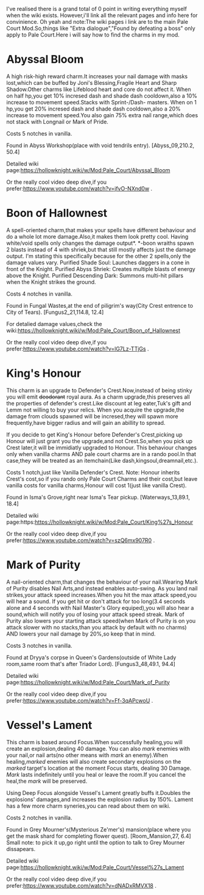 I've realised there is a grand total of 0 point in writing everything myself when the wiki exists.
However,i'll link all the relevant pages and info here for convinience.
Oh yeah and note:The wiki pages i link are to the main Pale Court Mod.So,things like "Extra dialogue","Found by defeating a boss" only apply to Pale Court.Here i will say how to find the charms in my mod.
# Abyssal Bloom
A high risk-high reward charm.It increases your nail damage with masks lost,which can be buffed by Joni's Blessing,Fragile Heart and Sharp Shadow.Other charms like Lifeblood heart and core do not affect it.
When on half hp,you get 10% incresed dash and shade dash cooldown,also a 10% increase to movement speed.Stacks with Sprint-/Dash- masters.
When on 1 hp,you get 20% incresed dash and shade dash cooldown,also a 20% increase to movement speed.You also gain 75% extra nail range,which does not stack with Longnail or Mark of Pride. 

Costs 5 notches in vanilla.

Found in Abyss Workshop(place with void tendrils entry). [Abyss_09,210.2, 50.4] 

Detailed wiki page:https://hollowknight.wiki/w/Mod:Pale_Court/Abyssal_Bloom

Or the really cool video deep dive,if you prefer:https://www.youtube.com/watch?v=jfvO-NXnd0w .


# Boon of Hallownest
A spell-oriented charm,that makes your spells have different behaviour and do a whole lot more damage.Also,it makes them look pretty cool.
Having white/void spells only changes the damage output*.
*-boon wraiths spawn 2 blasts instead of 4 with shriek,but that still mostly affects just the damage output.
I'm stating this specifically because for the other 2 spells,only the damage values vary.
Purified Shade Soul: Launches daggers in a cone in front of the Knight.
Purified Abyss Shriek: Creates multiple blasts of energy above the Knight.
Purified Descending Dark: Summons multi-hit pillars when the Knight strikes the ground.

Costs 4 notches in vanilla.

Found in Fungal Wastes,at the end of piligrim's way(City Crest entrence to City of Tears). [Fungus2_21,114.8, 12.4]

For detalied damage values,check the wiki:https://hollowknight.wiki/w/Mod:Pale_Court/Boon_of_Hallownest

Or the really cool video deep dive,if you prefer:https://www.youtube.com/watch?v=lG7Lz-TTjGs .


# King's Honour
This charm is an upgrade to Defender's Crest.Now,instead of being stinky you will emit ~~deodorant~~ royal aura.
As a charm upgrade,this preserves all the properties of defender's crest.Like discount at leg eater,Tuk's gift and Lemm not willing to buy your relics.
When you acquire the upgrade,the damage from clouds spawned will be incresed,they will spawn more frequently,have bigger radius and will gain an abillity to spread.

If you decide to get King's Honour before Defender's Crest,picking up Honour will just grant you the upgrade,and not Crest.So,when you pick up Crest later,it will be immidiatly upgraded to Honour.
This behaviour changes only when vanilla charms AND pale court charms are in a rando pool.In that case,they will be treated as an itemchain(Like dash,kingsoul,dreamnail,etc.).

Costs 1 notch,just like Vanilla Defender's Crest.
Note: Honour inherits Crest's cost,so if you rando only Pale Court Charms and their cost,but leave vanilla costs for vanilla charms,Honour will cost 1(just like vanilla Crest).

Found in Isma's Grove,right near Isma's Tear pickup. [Waterways_13,89.1, 18.4]

Detailed wiki page:https:https://hollowknight.wiki/w/Mod:Pale_Court/King%27s_Honour

Or the really cool video deep dive,if you prefer:https://www.youtube.com/watch?v=szQ6mx907R0 .


# Mark of Purity
A nail-oriented charm,that changes the behaviour of your nail.Wearing Mark of Purity disables Nail Arts,and instead enables auto-swing.
As you land nail strikes,your attack speed increases.When you hit the max attack speed,you will hear a sound.
If you get hit or don't attack for too long(3.4 seconds alone and 4 seconds with Nail Master's Glory equiped),you will also hear a sound,which will notify you of losing your attack speed streak.
Mark of Purity also lowers your starting attack speed(when Mark of Purity is on you attack slower with no stacks,than you attack by default with no charms) AND lowers your nail damage by 20%,so keep that in mind.

Costs 3 notches in vanilla.

Found at Dryya's corpse in Queen's Gardens(outside of White Lady room,same room that's after Triador Lord). [Fungus3_48,49.1, 94.4]

Detailed wiki page:https://hollowknight.wiki/w/Mod:Pale_Court/Mark_of_Purity

Or the really cool video deep dive,if you prefer:https://www.youtube.com/watch?v=Ff-3qAPcwoU .


# Vessel's Lament
This charm is based around Focus.When successfully healing,you will create an explosion,dealing 40 damage.
You can also *mark* enemies with your nail,or nail arts(no other means with *mark* an enemy).When healing,*marked* enemies will also create secondary explosions on the *marked* target's location at the moment Focus starts, dealing 30 Damage.
*Mark* lasts indefinitely until you heal or leave the room.If you cancel the heal,the *mark* will be preserved.

Using Deep Focus alongside Vessel's Lament greatly buffs it.Doubles the explosions' damages,and increases the explosion radius by 150%.
Lament has a few more charm syneries,you can read about them on wiki.

Costs 2 notches in vanilla.

Found in Grey Mourner's(Mysterious Ze'mer's) mansion(place where you get the mask shard for completing flower quest). [Room_Mansion,27, 6.4]
Small note: to pick it up,go right until the option to talk to Grey Mourner dissapears.

Detailed wiki page:https://hollowknight.wiki/w/Mod:Pale_Court/Vessel%27s_Lament

Or the really cool video deep dive,if you prefer:https://www.youtube.com/watch?v=dNADxRMVX18 .
